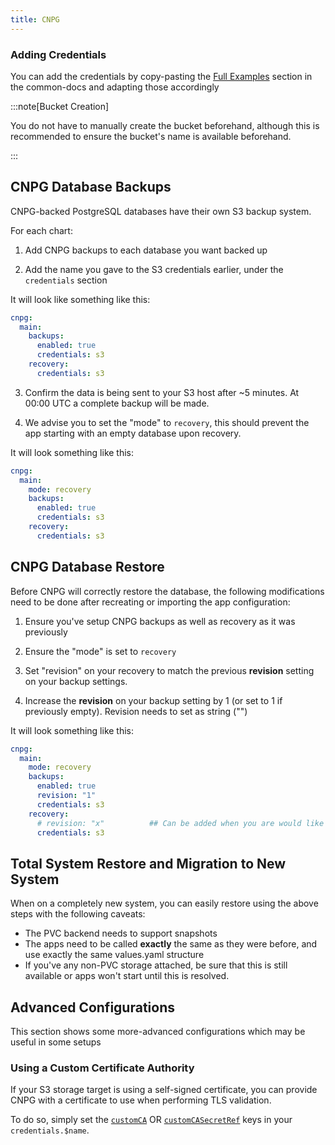 ```yaml
---
title: CNPG
---
```


### Adding Credentials

You can add the credentials by copy-pasting the [Full Examples](/truecharts-common/credentials#full-examples) section in the common-docs and adapting those accordingly

:::note[Bucket Creation]

You do not have to manually create the bucket beforehand, although this is recommended to ensure the bucket's name is available beforehand.

:::

## CNPG Database Backups

CNPG-backed PostgreSQL databases have their own S3 backup system.

For each chart:

1. Add CNPG backups to each database you want backed up

2. Add the name you gave to the S3 credentials earlier, under the `credentials` section

It will look like something like this:

```yaml
cnpg:
  main:
    backups:
      enabled: true
      credentials: s3
    recovery:
      credentials: s3

```

3. Confirm the data is being sent to your S3 host after ~5 minutes. At 00:00 UTC a complete backup will be made.

4. We advise you to set the "mode" to `recovery`, this should prevent the app starting with an empty database upon recovery.

It will look something like this:

```yaml
cnpg:
  main:
    mode: recovery
    backups:
      enabled: true
      credentials: s3
    recovery:
      credentials: s3

```

## CNPG Database Restore

Before CNPG will correctly restore the database, the following modifications need to be done after recreating or importing the app configuration:

1. Ensure you've setup CNPG backups as well as recovery as it was previously

2. Ensure the "mode" is set to `recovery`

3. Set "revision" on your recovery to match the previous **revision** setting on your backup settings.

4. Increase the **revision** on your backup setting by 1 (or set to 1 if previously empty). Revision needs to set as string ("")

It will look something like this:

```yaml
cnpg:
  main:
    mode: recovery
    backups:
      enabled: true
      revision: "1"
      credentials: s3
    recovery:
      # revision: "x"          ## Can be added when you are would like to recover when the revision is > 0 (Step 3)
      credentials: s3
```

## Total System Restore and Migration to New System

When on a completely new system, you can easily restore using the above steps with the following caveats:

- The PVC backend needs to support snapshots
- The apps need to be called **exactly** the same as they were before, and use exactly the same values.yaml structure
- If you've any non-PVC storage attached, be sure that this is still available or apps won't start until this is resolved.

## Advanced Configurations

This section shows some more-advanced configurations which may be useful in some setups

### Using a Custom Certificate Authority

If your S3 storage target is using a self-signed certificate, you can provide CNPG
with a certificate to use when performing TLS validation.

To do so, simply set the [`customCA`](/truecharts/common/credentials#customca) OR
[`customCASecretRef`](/truecharts/common/credentials#customcasecretref) keys in your `credentials.$name`.
